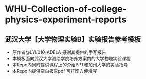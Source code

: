 # WHU-Collection-of-college-physics-experiment-reports

## 武汉大学【大学物理实验B】实验报告参考模板
- 原作者@LYL010-ADELA 感谢其提供的手写报告
- 本模板面向武汉大学测绘学院培养方案内的大学物理实验课程
- 本Repo内同时提供课程上的介绍PPT和加州大学的实验指导
- 本Repo内提供空白报告pdf 可打印方便填写
